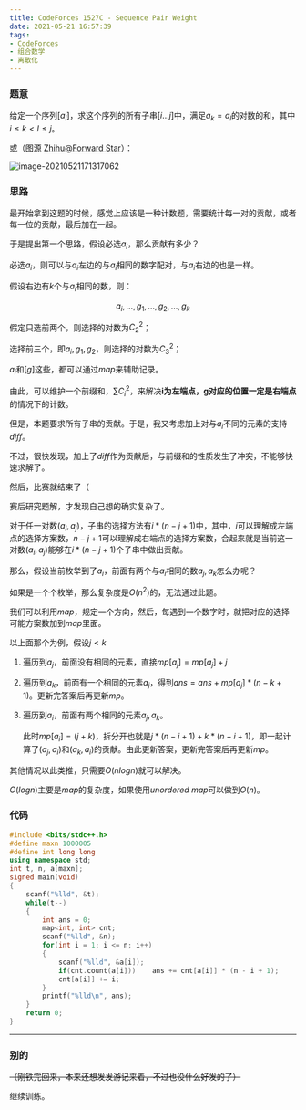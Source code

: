 ```yaml
---
title: CodeForces 1527C - Sequence Pair Weight
date: 2021-05-21 16:57:39
tags:
- CodeForces
- 组合数学
- 离散化
---
```




### 题意

给定一个序列$[a_i]$，求这个序列的所有子串$[i...j]$中，满足$a_k=a_l$的对数的和，其中$i \leq k < l \leq j$。

或（图源 [Zhihu@Forward Star](https://zhuanlan.zhihu.com/p/373995188)）：

![image-20210521171317062](https://raw.githubusercontent.com/YZ-HL/yz-hl.github.io/master/img/CF1527C-S-S1.png)

<!-- more -->

### 思路

最开始拿到这题的时候，感觉上应该是一种计数题，需要统计每一对的贡献，或者每一位的贡献，最后加在一起。

于是提出第一个思路，假设必选$a_i$，那么贡献有多少？

必选$a_i$，则可以与$a_i$左边的与$a_i$相同的数字配对，与$a_i$右边的也是一样。

假设右边有$k$个与$a_i$相同的数，则：

$$a_i,\dots,g_1,\dots,g_2,\dots,g_k$$

假定只选前两个，则选择的对数为$C^2_2$；

选择前三个，即$a_i, g_1, g_2$，则选择的对数为$C^2_3$；

$a_i$和$[g]$这些，都可以通过$map$来辅助记录。

由此，可以维护一个前缀和，$\sum C^2_i$，来解决**i为左端点，g对应的位置一定是右端点**的情况下的计数。

但是，本题要求所有子串的贡献。于是，我又考虑加上对与$a_i$不同的元素的支持$diff$。

不过，很快发现，加上了$diff$作为贡献后，与前缀和的性质发生了冲突，不能够快速求解了。

然后，比赛就结束了（

赛后研究题解，才发现自己想的确实复杂了。

对于任一对数$(a_i, a_j)$，子串的选择方法有$i * (n - j + 1)$中，其中，$i$可以理解成左端点的选择方案数，$n-j+1$可以理解成右端点的选择方案数，合起来就是当前这一对数$(a_i,a_j)$能够在$i*(n-j+1)$个子串中做出贡献。

那么，假设当前枚举到了$a_i$，前面有两个与$a_i$相同的数$a_j,a_k$怎么办呢？

如果是一个个枚举，那么复杂度是$O(n^2)$的，无法通过此题。

我们可以利用$map$，规定一个方向，然后，每遇到一个数字时，就把对应的选择可能方案数加到$map$里面。

以上面那个为例，假设$j < k$

1. 遍历到$a_j$，前面没有相同的元素，直接$mp[a_j] = mp[a_j] + j$

2. 遍历到$a_k$，前面有一个相同的元素$a_j$，得到$ans = ans + mp[a_j] * (n - k + 1)$。更新完答案后再更新$mp$。

3. 遍历到$a_i$，前面有两个相同的元素$a_j, a_k$。

   此时$mp[a_i]=(j + k)$，拆分开也就是$j * (n - i + 1) + k * (n - i + 1)$，即一起计算了$(a_j, a_i)$和$(a_k, a_i)$的贡献。由此更新答案，更新完答案后再更新$mp$。

其他情况以此类推，只需要$O(nlogn)$就可以解决。

$O(logn)$主要是$map$的复杂度，如果使用$unordered \ map$可以做到$O(n)$。



### 代码

```c++
#include <bits/stdc++.h>
#define maxn 1000005
#define int long long
using namespace std;
int t, n, a[maxn];
signed main(void)
{
    scanf("%lld", &t);
    while(t--)
    {
        int ans = 0;
        map<int, int> cnt;
        scanf("%lld", &n);
        for(int i = 1; i <= n; i++)
        {
            scanf("%lld", &a[i]);
            if(cnt.count(a[i]))    ans += cnt[a[i]] * (n - i + 1);
            cnt[a[i]] += i;
        }
        printf("%lld\n", ans);
    }
    return 0;
}
```



---



### 别的

~~（刚铁完回来，本来还想发发游记来着，不过也没什么好发的了）~~

继续训练。